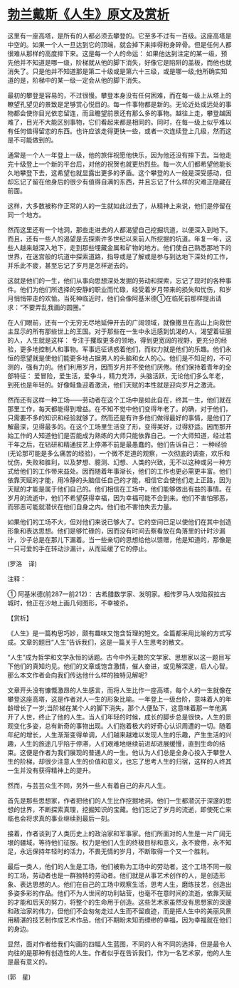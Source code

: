 # [勃兰戴斯《人生》原文及赏析](https://www.vrrw.net/wx/12014.html)

这里有一座高塔，是所有的人都必须去攀登的。它至多不过有一百级。这座高塔是中空的。如果一个人一旦达到它的顶端，就会掉下来摔得粉身碎骨。但是任何人都很难从那样的高度摔下来。这是每一个人的命运： 如果他达到注定的某一级，预先他并不知道是哪一级，阶梯就从他的脚下消失，好像它是陷阱的盖板，而他也就消失了。只是他并不知道那是第二十级或是第六十三级，或是哪一级;他所确实知道的是，阶梯中的某一级一定会从他的脚下消失。

最初的攀登是容易的，不过很慢。攀登本身没有任何困难，而在每一级上从塔上的瞭望孔望见的景致是足够赏心悦目的。每一件事物都是新的。无论近处或远处的事物都会使你目光依恋留连，而且瞻望前景还有那么多的事物。越往上走，攀登越困难了，目光不大能区别事物，它们看起来都是相同的。同时，在每一级上似乎难以有任何值得留恋的东西。也许应该走得更快一些，或者一次连续登上几级，然而这是不可能做到的。



通常是一个人一年登上一级，他的旅伴祝愿他快乐，因为他还没有摔下去。当他走完十级登上一个新的平台后，对他的祝贺也就更热烈些。每一次人们都希望他能长久地攀登下去，这希望也就显露出更多的矛盾。这个攀登的人一般是深受感动，但却忘记了留在他身后的很少有值得自满的东西，并且忘记了什么样的灾难正隐藏在前面。

这样，大多数被称作正常的人的一生就如此过去了，从精神上来说，他们是停留在同一个地方。

然而这里还有一个地洞，那些走进去的人都渴望自己挖掘坑道，以便深入到地下。而且，还有一些人的渴望是去探索许多世纪以来前人所挖掘的坑道。年复一年，这些人越来越深入地下，走到那些埋藏金属和矿物的地方。他们使自己熟悉那地下的世界，在迷宫般的坑道中探索道路，指导或是了解或是参与到达地下深处的工作，并乐此不疲，甚至忘记了岁月是怎样逝去的。

这就是他们的一生，他们从事向思想深处发掘的劳动和探索，忘记了现时的各种事件。他们为他们所选择的安静的职业而忙碌，经受着岁月带来的损失和忧伤，和岁月悄悄带走的欢愉。当死神临近时，他们会像阿基米德①在临死前那样提出请求：“不要弄乱我画的圆圈。”

在人们眼前，还有一个无穷无尽地延伸开去的广阔领域，就像撒旦在高山上向救世主显示的所有那些世上的王国。对于那些在一生中永远感到饥渴的人，渴望着征服的人，人生就是这样： 专注于攫取更多的领地，得到更宽阔的视野，更充分的经验，更多地控制人和事物。军事远征诱惑着他们，而权力就是他们的乐趣。他们永恒的愿望就是使他们能更多地占据男人的头脑和女人的心。他们是不知足的，不可测的，强有力的。他们利用岁月，因而岁月并不使他们厌倦。他们保持着青年的全部特征： 爱冒险，爱生活，爱争斗，精力充沛，头脑活跃，无论他们多么年老，到死也是年轻的。好像鲑鱼迎着激流，他们天赋的本性就是迎向岁月之激流。

然而还有这样一种工场——劳动者在这个工场中是如此自在，终其一生，他们就在那里工作，每天都能得到增益。在不知不觉中他们变得年老了。的确，对于他们，只需要不多的知识和经验就够了。然而还是有许多他们做得最好的事情，是他们了解最深，见得最多的。在这个工场里生活变了形，变得美好，过得舒适。因而那开始工作的人知道他们是否能成为熟练的大师只能依靠自己。一个大师知道，经过若干年之后，在钻研和精通技艺上停滞不前是最愚蠢的。他们告诉自己： 一种经验(无论那可能是多么痛苦的经验)，一个微不足道的观察，一次彻底的调查，欢乐和忧伤，失败和胜利，以及梦想、臆测、幻想、人类的兴致，无不以这种或另一种方式给他们的工作带来益处。因而随着年事渐长，他们的工作也更必需更丰富。他们依靠天赋的才能，用冷静的头脑信任自己的才能，相信它会使他们走上正路，因为天赋的才能是属于他们自己的。他们相信在工场中，他们能够做出有益的事情。在岁月的流逝中，他们不希望获得幸福，因为幸福可能不会到来。他们不害怕邪恶，而邪恶可能就潜伏在他们自身之内。他们也不害怕失去力量。

如果他们的工场不大，但对他们来说已够大了。它的空间已足以使他们在其中创造形象和表达思想。他们是够忙碌的，因而没有时间去察看放在角落里的计时沙漏计，沙子总是在那儿下漏着。当一些亲切的思想给他以馈赠，他是知道的，那像是一只可爱的手在转动沙漏计，从而延缓了它的停止。

(罗洛　译)

注释：

① 阿基米德(前287—前212)： 古希腊数学家、发明家。相传罗马人攻陷叙拉古城时，他正在沙地上画几何图形，不幸被杀。

【赏析】

《人生》是一篇构思巧妙，颇有趣味又饱含哲理的短文。全篇都采用比喻的方式写成。文章的题目“人生”告诉我们，这是一篇关于人生思考的散文。

“人生”成为哲学和文学永恒的话题。古今中外无数的文学家、思想家以这一题目写下他们的真知灼见。他们的文章或饱含激情，催人奋进，或见解深邃，启人心智。那么本文作者会向我们传达他什么样的独特见解呢?

文章开头没有慷慨激昂的人生感言，而将人生比作一座高塔，每个人的一生就像在攀登这座高塔，这是作者对人一生的形象比喻。一年登上一级台阶，意味着人的年龄增长了一岁;当阶梯在某个人的脚下消失，那个人便坠下，这意味着那一年他离开了人世，终止了他的人生。当人们年轻的时候，成长的脚步总是很快，人生的景观变化多姿，总有新奇的事物出现。人们抱着极大的好奇心认识周遭的一切。随着年纪的增长，人生渐渐变得单调，人们越来越难以发现人生的乐趣，产生生活的兴趣，人生的旅途几乎陷于停滞，人们艰难地继续前进却进展缓慢，直到生命的结束。这便是作者为我们展现的普通人的一生。他认为人们总是全身心投入于攀登人生的阶梯，却很少注意人生的价值和意义，也忘了思考人生的归宿，这样的人终其一生并没有获得精神上的提升。

然而，与芸芸众生不同，另外一些人有着自己的非凡人生。

首先是那些思想家，作者把他们的人生比作挖掘地洞。他们一生都潜沉于深邃的思想的世界，不断探索真理，挖掘知识的宝藏。他们忘记了岁月的流逝，即使死亡来临也会将求真的事业继续到最后一刻。

接着，作者谈到了人类历史上的政治家和军事家。他们所面对的人生是一片广阔无垠的疆域，等待他们征服。权力是他们人生的终极目标和意义，永不疲倦，永不知足，永远保持年轻时的活力，不畏无情的岁月，不断取得一个又一个胜利。

最后一类人，他们的人生是工场，他们被称为工场中的劳动者。这个工场不同一般的工场，劳动者也是一群独特的劳动者。他们就是从事艺术创作的人，是创造形象、表达思想的人。他们在自己的工场中观察生活，思考人生，磨练技艺，创造出多姿多彩的作品。他们不为人世间的功利钻营，也毫不在意时间的流逝，依靠天赋的才能和后天的努力，将整个的生命用于创造。这些艺术家虽然没有思想家的深邃和政治家的伟力，但他们不会匆匆走过人生而不留痕迹，而是把人生中的美丽风景用精湛的技艺制作成艺术作品，他们不期盼未知而缥缈的幸福，因为幸福就在他们的身边。

显然，面对作者给我们勾画的四幅人生蓝图，不同的人有不同的选择，但是最令人向往的是那种有创造性的人生。作者似乎在告诉我们，作为一名艺术家，他的人生是最有意义的。

(郭　星)

